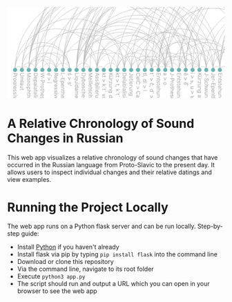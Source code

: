 <p align="center">
    <img src="static/readme_title_img.png" alt="A Relative Chronology of Sound Changes in Russian"/>
</p>

# A Relative Chronology of Sound Changes in Russian
This web app visualizes a relative chronology of sound changes that have occurred in the Russian language from Proto-Slavic to the present day. It allows users to inspect individual changes and their relative datings and view examples.

# Running the Project Locally
The web app runs on a Python flask server and can be run locally.
Step-by-step guide:
- Install [Python](https://www.python.org/downloads/) if you haven't already
- Install flask via pip by typing `pip install flask` into the command line
- Download or clone this repository
- Via the command line, navigate to its root folder
- Execute `python3 app.py`
- The script should run and output a URL which you can open in your browser to see the web app
